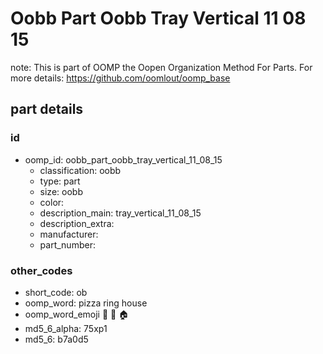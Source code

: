 # Oobb Part Oobb Tray Vertical 11 08 15  

note: This is part of OOMP the Oopen Organization Method For Parts. For more details: https://github.com/oomlout/oomp_base

##  part details





### id
* oomp_id: oobb_part_oobb_tray_vertical_11_08_15
  * classification: oobb
  * type: part
  * size: oobb
  * color: 
  * description_main: tray_vertical_11_08_15
  * description_extra: 
  * manufacturer: 
  * part_number: 

### other_codes
* short_code: ob
* oomp_word: pizza ring house
* oomp_word_emoji :pizza: :ring: :house:
* md5_6_alpha: 75xp1
* md5_6: b7a0d5